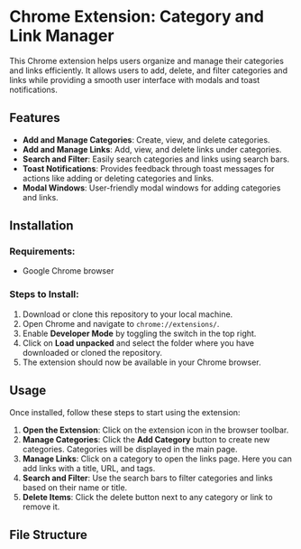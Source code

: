 # Chrome Extension: Category and Link Manager

This Chrome extension helps users organize and manage their categories and links efficiently. It allows users to add, delete, and filter categories and links while providing a smooth user interface with modals and toast notifications.

## Features
- **Add and Manage Categories**: Create, view, and delete categories.
- **Add and Manage Links**: Add, view, and delete links under categories.
- **Search and Filter**: Easily search categories and links using search bars.
- **Toast Notifications**: Provides feedback through toast messages for actions like adding or deleting categories and links.
- **Modal Windows**: User-friendly modal windows for adding categories and links.
  
## Installation

### Requirements:
- Google Chrome browser

### Steps to Install:
1. Download or clone this repository to your local machine.
2. Open Chrome and navigate to `chrome://extensions/`.
3. Enable **Developer Mode** by toggling the switch in the top right.
4. Click on **Load unpacked** and select the folder where you have downloaded or cloned the repository.
5. The extension should now be available in your Chrome browser.

## Usage

Once installed, follow these steps to start using the extension:

1. **Open the Extension**: Click on the extension icon in the browser toolbar.
2. **Manage Categories**: Click the **Add Category** button to create new categories. Categories will be displayed in the main page.
3. **Manage Links**: Click on a category to open the links page. Here you can add links with a title, URL, and tags.
4. **Search and Filter**: Use the search bars to filter categories and links based on their name or title.
5. **Delete Items**: Click the delete button next to any category or link to remove it.

## File Structure

